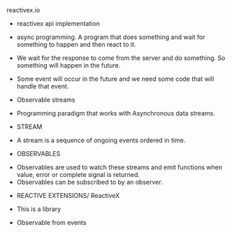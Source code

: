 
reactivex.io

- reactivex api implementation
- async programming. A program that does something and wait for something to happen and then react to it.

- We wait for the response to come from the server and do something. So something will happen in the future.
- Some event will occur in the future and we need some code that will handle that event.


- Observable streams



- Programming paradigm that works with Asynchronous data streams.

* STREAM
- A stream is a sequence of ongoing events ordered in time.

* OBSERVABLES 
- Observables are used to watch these streams and emit functions when value, error or complete signal is returned.
- Observables can be subscribed to by an observer.

* REACTIVE EXTENSIONS/ ReactiveX
- This is a library

* Observable from events
